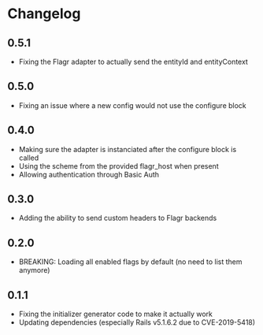# Changelog

## 0.5.1

* Fixing the Flagr adapter to actually send the entityId and entityContext

## 0.5.0

* Fixing an issue where a new config would not use the configure block

## 0.4.0

* Making sure the adapter is instanciated after the configure block is called
* Using the scheme from the provided flagr_host when present
* Allowing authentication through Basic Auth

## 0.3.0

* Adding the ability to send custom headers to Flagr backends

## 0.2.0

* BREAKING: Loading all enabled flags by default (no need to list them anymore)

## 0.1.1

* Fixing the initializer generator code to make it actually work
* Updating dependencies (especially Rails v5.1.6.2 due to CVE-2019-5418)
